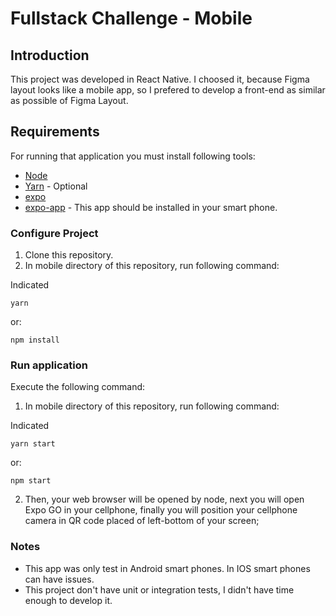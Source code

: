 # Fullstack Challenge - Mobile

## Introduction

This project was developed in React Native. I choosed it, because Figma layout looks like a mobile app, so I prefered to develop a front-end as similar as possible of Figma Layout.

## Requirements
  
For running that application you must install following tools:

- [Node](https://nodejs.org/pt-br/download/)
- [Yarn](https://classic.yarnpkg.com/en/docs/install/#debian-stable) - Optional
- [expo](https://docs.expo.io/get-started/installation/)
- [expo-app](https://play.google.com/store/apps/details?id=host.exp.exponent&hl=pt_BR&gl=US) - This app should be installed in your smart phone.


### Configure Project

1. Clone this repository.
2. In mobile directory of this repository, run following command:

Indicated
```
yarn
```
or:
```
npm install 

``` 

### Run application

Execute the following command:

1. In mobile directory of this repository, run following command:

Indicated
```
yarn start
```
or:
```
npm start
``` 

2. Then, your web browser will be opened by node,  next you will open Expo GO in your cellphone, finally you will position your cellphone camera in QR code placed of left-bottom of your screen;

### Notes

- This app was only test in Android smart phones. In IOS smart phones can have issues.
- This project don't have unit or integration tests, I didn't have time enough to develop it.